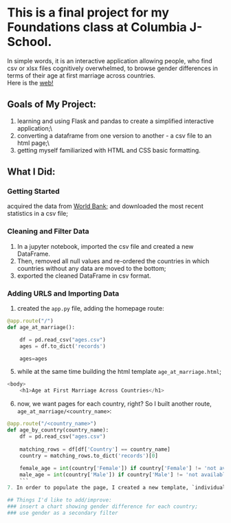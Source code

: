 # This is a final project for my Foundations class at Columbia J-School. 
In simple words, it is an interactive application allowing people, who find csv or xlsx files cognitively overwhelmed, to browse gender differences in terms of their age at first marriage across countries.\
Here is the [web!](https://a-project-about-ages-at-marriagegunicorn.onrender.com/)

## Goals of My Project:
1. learning and using Flask and pandas to create a simplified interactive application;\
2. converting a dataframe from one version to another - a csv file to an html page;\
3. getting myself familiarized with HTML and CSS basic formatting.

## What I Did:
### Getting Started
acquired the data from [World Bank;](https://databank.worldbank.org/source/gender-statistics) and downloaded the most recent statistics in a csv file;
### Cleaning and Filter Data
1. In a jupyter notebook, imported the csv file and created a new DataFrame.
2. Then, removed all null values and re-ordered the countries in which countries without any data are moved to the bottom;
3. exported the cleaned DataFrame in csv format.
### Adding URLS and Importing Data
1. created the `app.py` file, adding the homepage route:
```python
@app.route("/")
def age_at_marriage():

    df = pd.read_csv("ages.csv")
    ages = df.to_dict('records')

    ages=ages
```
5. while at the same time building the html template `age_at_marriage.html`;
```python
<body>
    <h1>Age at First Marriage Across Countries</h1>
```

6. now, we want pages for each country, right? So I built another route, `age_at_marriage/<country_name>`:
```python
@app.route("/<country_name>")
def age_by_country(country_name):
    df = pd.read_csv("ages.csv")
    
    matching_rows = df[df['Country'] == country_name]
    country = matching_rows.to_dict('records')[0]
    
    female_age = int(country['Female']) if country['Female'] != 'not available' else None
    male_age = int(country['Male']) if country['Male'] != 'not available' else None
    ```
7. In order to populate the page, I created a new template, `individual_age.html`.

## Things I'd like to add/improve:
### insert a chart showing gender difference for each country;
### use gender as a secondary filter 





